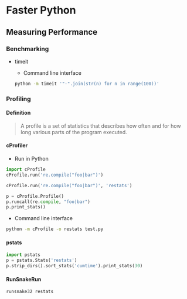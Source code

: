 # Faster Python

## Measuring Performance

### Benchmarking

* timeit

    * Command line interface

    ```bash
    python -m timeit '"-".join(str(n) for n in range(100))'
    ```

### Profiling

#### Definition

> A profile is a set of statistics that describes how often and for how long various parts of the program executed.

#### cProfiler

* Run in Python

```python
import cProfile
cProfile.run('re.compile("foo|bar")')
```

```python
cProfile.run('re.compile("foo|bar")', 'restats')
```

```python
p = cProfile.Profile()
p.runcall(re.compile, "foo|bar")
p.print_stats()
```

* Command line interface

```bash
python -m cProfile -o restats test.py
```

#### pstats

```python
import pstats
p = pstats.Stats('restats')
p.strip_dirs().sort_stats('cumtime').print_stats(30)
```

#### RunSnakeRun

```bash
runsnake32 restats
```
